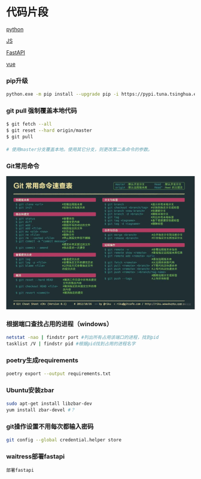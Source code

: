 # 代码片段

[python](./python.md)

[JS](./JS.md)

[FastAPI](./FastAPI.md)

[vue](./vue.md)

### pip升级

```bash
python.exe -m pip install --upgrade pip -i https://pypi.tuna.tsinghua.edu.cn/simple
```

### git pull 强制覆盖本地代码

```bash
$ git fetch --all
$ git reset --hard origin/master
$ git pull

# 使用master分支覆盖本地。使用其它分支，则更改第二条命令的参数。
```

### Git常用命令

![](/image/common_commands.webp)

### 根据端口查找占用的进程（windows）

```bash
netstat -nao | findstr port #列出所有占用该端口的进程，找到pid
tasklist /V | findstr pid #根据pid找到占用的进程名字

```

### poetry生成requirements

```bash
poetry export --output requirements.txt
```

### Ubuntu安装zbar

```bash
sudo apt-get install libzbar-dev
yum install zbar-devel #？

```

### git操作设置不用每次都输入密码

```bash
git config --global credential.helper store
```

### waitress部署fastapi

```bash
部署fastapi
```
